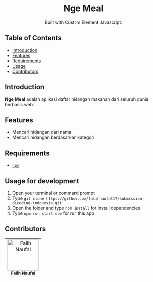 <h1 align="center">Nge Meal</h1>
<p align="center">
  Built with Custom Element Javascript.
</p>

## Table of Contents

- [Introduction](#introduction)
- [Features](#features)
- [Requirements](#requirements)
- [Usage](#usage-for-development)
- [Contributors](#contributors)

## Introduction
<b>Nge Meal</b> adalah aplikasi daftar hidangan makanan dari seluruh dunia berbasis web.

## Features
* Mencari hidangan dari nama
* Mencari hidangan berdasarkan kategori

## Requirements
* [`npm`](https://www.npmjs.com/get-npm)

## Usage for development
1. Open your terminal or command prompt
2. Type `git clone https://github.com/falihnaufal17/submission-dicoding-indonesia.git`
3. Open the folder and type `npm install` for install dependencies
4. Type `npm run start-dev` for run this app

## Contributors
<center>
  <table>
    <tr>
      <td align="center">
        <a href="https://github.com/falihnaufal17">
          <img width="100" src="./src/assets/IMG_20190526_225658_674.jpg" alt="Falih Naufal"><br/>
          <sub><b>Falih Naufal</b></sub>
        </a>
      </td>
    </tr>
  </table>
</center>
